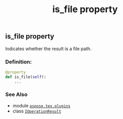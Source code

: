 ﻿---
title: is_file property
second_title: Aspose.TeX for Python via .NET API References
description: 
type: docs
weight: 70
url: /python-net/aspose.tex.plugins/ioperationresult/is_file/
is_root: false
---

## is_file property


Indicates whether the result is a file path.
### Definition:
```python
@property
def is_file(self):
    ...
```

### See Also
* module [`aspose.tex.plugins`](../../)
* class [`IOperationResult`](/tex/python-net/aspose.tex.plugins/ioperationresult)
